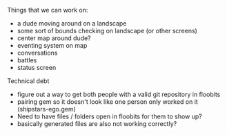 Things that we can work on:

 - a dude moving around on a landscape
  - some sort of bounds checking on landscape (or other screens)
  - center map around dude?
 - eventing system on map
  - conversations
 - battles
 - status screen


 Technical debt
  - figure out a way to get both people with a valid git repository in floobits
  - pairing gem so it doesn't look like one person only worked on it (shipstars-ego.gem)
  - Need to have files / folders open in floobits for them to show up?
   - basically generated files are also not working correctly?
